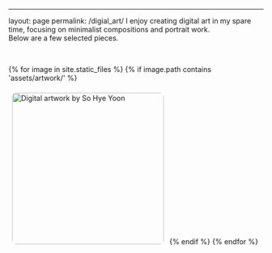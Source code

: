 ---
layout: page
permalink: /digial_art/
I enjoy creating digital art in my spare time, focusing on minimalist compositions and portrait work.  
Below are a few selected pieces.

<br>

{% for image in site.static_files %}
  {% if image.path contains 'assets/artwork/' %}
  <figure style="display:inline-block; margin:0.5em;">
    <img src="{{ image.path }}" alt="Digital artwork by So Hye Yoon" width="300" style="border-radius:8px;">
  </figure>
  {% endif %}
{% endfor %}

<br>
